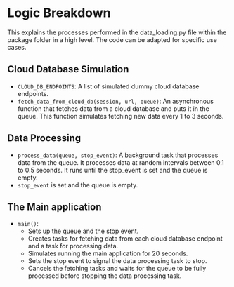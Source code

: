# Logic Breakdown
This explains the processes performed in the data_loading.py file within the package folder in a high level. The code can be adapted for specific use cases.

## Cloud Database Simulation
- `CLOUD_DB_ENDPOINTS`: A list of simulated dummy cloud database endpoints.
- `fetch_data_from_cloud_db(session, url, queue)`: An asynchronous function that fetches data from a cloud database and puts it in the queue. This function simulates fetching new data every 1 to 3 seconds.


## Data Processing
- `process_data(queue, stop_event)`: A background task that processes data from the queue. It processes data at random intervals between 0.1 to 0.5 seconds. It runs until the stop_event is set and the queue is empty.
- `stop_event` is set and the queue is empty.

## The Main application
 - `main()`:
    - Sets up the queue and the stop event.
    - Creates tasks for fetching data from each cloud database endpoint and a task for processing data.
    - Simulates running the main application for 20 seconds.
    - Sets the stop event to signal the data processing task to stop.
    - Cancels the fetching tasks and waits for the queue to be fully processed before stopping the data processing task.
